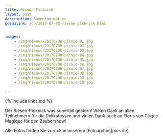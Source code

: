 ```yaml
---
title: Riesen-Picknick
layout: post
description: Sommeranimation
permalink: /de/2017-07-08-riesen-picknick.html

    
images: 
    - /img/nieuws/20170708-picnic-01.jpg
    - /img/nieuws/20170708-picnic-02.jpg
    - /img/nieuws/20170708-picnic-03.jpg
    - /img/nieuws/20170708-picnic-04.jpg
    - /img/nieuws/20170708-picnic-05.jpg
    - /img/nieuws/20170708-picnic-06.jpg
    - /img/nieuws/20170708-picnic-07.jpg
    - /img/nieuws/20170708-picnic-08.jpg
    - /img/nieuws/20170708-picnic-09.jpg
    - /img/nieuws/20170708-picnic-10.jpg
    
---
```


{% include links.md %}

Der Riesen-Picknick was supertoll gestern! Vielen Dank an allen Teilnehmern für die Delikatessen und vielen Dank auch an Floris von Cirque Magique für den Zaubershow!

Alle Fotos finden Sie zurück in unserem [Fotoarchiv][pics.de]


